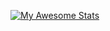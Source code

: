 [![My Awesome Stats](https://awesome-github-stats.azurewebsites.net/user-stats/ArquiTM?cardType=level&theme=github-dark&preferLogin=false)](https://git.io/awesome-stats-card)
